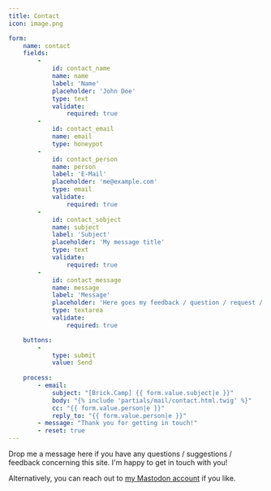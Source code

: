 ```yaml
---
title: Contact
icon: image.png

form:
    name: contact
    fields:
        -
            id: contact_name
            name: name
            label: 'Name'
            placeholder: 'John Doe'
            type: text
            validate:
                required: true
        -
            id: contact_email
            name: email
            type: honeypot
        -
            id: contact_person
            name: person
            label: 'E-Mail'
            placeholder: 'me@example.com'
            type: email
            validate:
                required: true
        -
            id: contact_sobject
            name: subject
            label: 'Subject'
            placeholder: 'My message title'
            type: text
            validate:
                required: true
        -
            id: contact_message
            name: message
            label: 'Message'
            placeholder: 'Here goes my feedback / question / request / ...'
            type: textarea
            validate:
                required: true

    buttons:
        -
            type: submit
            value: Send
        
    process:
        - email:
            subject: "[Brick.Camp] {{ form.value.subject|e }}"
            body: "{% include 'partials/mail/contact.html.twig' %}"
            cc: "{{ form.value.person|e }}"
            reply_to: "{{ form.value.person|e }}"
        - message: "Thank you for getting in touch!"
        - reset: true
---
```


Drop me a message here if you have any questions / suggestions / feedback concerning this site. I'm happy to get in touch with you!

Alternatively, you can reach out to [my Mastodon account](https://my.brick.camp/@tobias) if you like.